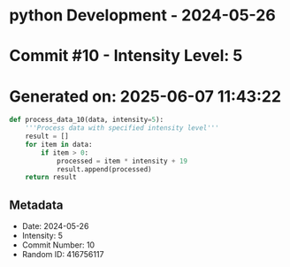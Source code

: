 ﻿# python Development - 2024-05-26
# Commit #10 - Intensity Level: 5
# Generated on: 2025-06-07 11:43:22
```python
def process_data_10(data, intensity=5):
    '''Process data with specified intensity level'''
    result = []
    for item in data:
        if item > 0:
            processed = item * intensity + 19
            result.append(processed)
    return result
```
## Metadata
- Date: 2024-05-26
- Intensity: 5
- Commit Number: 10
- Random ID: 416756117
